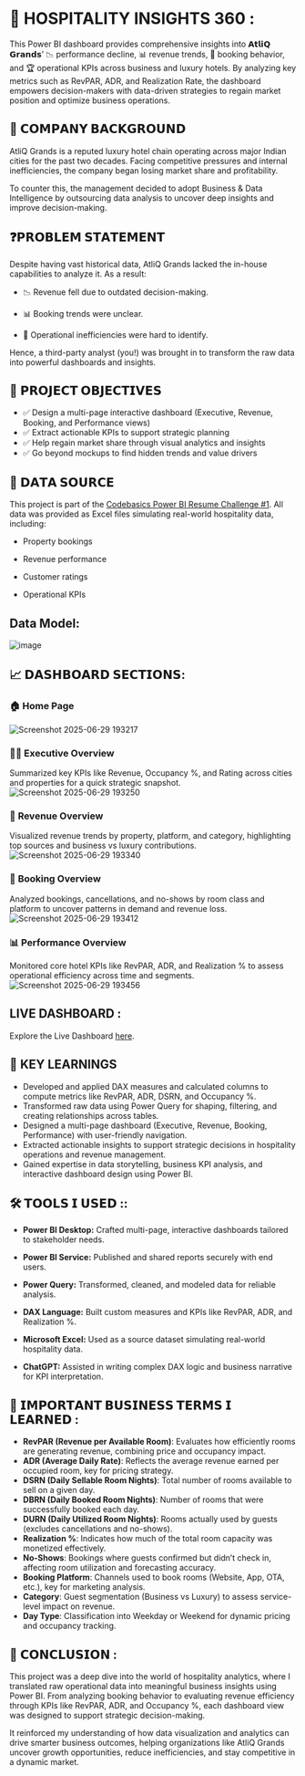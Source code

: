  # 🏨 HOSPITALITY INSIGHTS 360 :
This Power BI dashboard provides comprehensive insights into 𝗔𝘁𝗹𝗶𝗤 𝗚𝗿𝗮𝗻𝗱𝘀’ 📉 performance decline, 📊 revenue trends, 🎯 booking behavior, and 🏆 operational KPIs across business and luxury hotels. By analyzing key metrics such as RevPAR, ADR, and Realization Rate, the dashboard empowers decision-makers with data-driven strategies to regain market position and optimize business operations.

## 🏢 𝗖𝗢𝗠𝗣𝗔𝗡𝗬 𝗕𝗔𝗖𝗞𝗚𝗥𝗢𝗨𝗡𝗗
AtliQ Grands is a reputed luxury hotel chain operating across major Indian cities for the past two decades. Facing competitive pressures and internal inefficiencies, the company began losing market share and profitability.

To counter this, the management decided to adopt Business & Data Intelligence by outsourcing data analysis to uncover deep insights and improve decision-making.
## ❓𝗣𝗥𝗢𝗕𝗟𝗘𝗠 𝗦𝗧𝗔𝗧𝗘𝗠𝗘𝗡𝗧
Despite having vast historical data, AtliQ Grands lacked the in-house capabilities to analyze it. As a result:

- 📉 Revenue fell due to outdated decision-making.

- 📊 Booking trends were unclear.

- 📌 Operational inefficiencies were hard to identify.

Hence, a third-party analyst (you!) was brought in to transform the raw data into powerful dashboards and insights.

## 🎯 𝗣𝗥𝗢𝗝𝗘𝗖𝗧 𝗢𝗕𝗝𝗘𝗖𝗧𝗜𝗩𝗘𝗦

- ✅ Design a multi-page interactive dashboard (Executive, Revenue, Booking, and Performance views)
- ✅ Extract actionable KPIs to support strategic planning
- ✅ Help regain market share through visual analytics and insights
- ✅ Go beyond mockups to find hidden trends and value drivers

## 📂 𝗗𝗔𝗧𝗔 𝗦𝗢𝗨𝗥𝗖𝗘
This project is part of the [Codebasics Power BI Resume Challenge #1](https://codebasics.io/challenge/codebasics-resume-project-challenge). All data was provided as Excel files simulating real-world hospitality data, including:

- Property bookings

- Revenue performance

- Customer ratings

- Operational KPIs

## Data Model:
![image](https://github.com/user-attachments/assets/899bad67-ac10-4f6c-821c-2de0b20894e7)

## 📈 𝗗𝗔𝗦𝗛𝗕𝗢𝗔𝗥𝗗 𝗦𝗘𝗖𝗧𝗜𝗢𝗡𝗦:

### 🏠 **Home Page** 
![Screenshot 2025-06-29 193217](https://github.com/user-attachments/assets/5c4afba3-0945-45ec-9d1d-0aa96262c967)

### 🧑‍💼 **Executive Overview**
Summarized key KPIs like Revenue, Occupancy %, and Rating across cities and properties for a quick strategic snapshot.
![Screenshot 2025-06-29 193250](https://github.com/user-attachments/assets/b5dc355a-b29b-47a2-bf24-6407fb0ac036)

### 💸 **Revenue Overview**
Visualized revenue trends by property, platform, and category, highlighting top sources and business vs luxury contributions.
![Screenshot 2025-06-29 193340](https://github.com/user-attachments/assets/17098216-a19d-4e2f-b623-b1354a2b3397)

### 📅  **Booking Overview**
Analyzed bookings, cancellations, and no-shows by room class and platform to uncover patterns in demand and revenue loss.
![Screenshot 2025-06-29 193412](https://github.com/user-attachments/assets/b485a075-1c8f-401d-b040-1b83b5ea5f7a)

### 📊 **Performance Overview**
Monitored core hotel KPIs like RevPAR, ADR, and Realization % to assess operational efficiency across time and segments.
![Screenshot 2025-06-29 193456](https://github.com/user-attachments/assets/da670fb5-cc4d-41d6-904e-84eca891da61)

## LIVE DASHBOARD :

Explore the Live Dashboard [here](http://tiny.cc/vr8o001](https://app.powerbi.com/view?r=eyJrIjoiZjNiMzgzOTctNTY3OS00YWExLThlOWYtNzBhZDBmY2FkN2U1IiwidCI6ImM2ZTU0OWIzLTVmNDUtNDAzMi1hYWU5LWQ0MjQ0ZGM1YjJjNCJ9)).

## 🧠 KEY LEARNINGS
- Developed and applied DAX measures and calculated columns to compute metrics like RevPAR, ADR, DSRN, and Occupancy %.
- Transformed raw data using Power Query for shaping, filtering, and creating relationships across tables.
- Designed a multi-page dashboard (Executive, Revenue, Booking, Performance) with user-friendly navigation.
- Extracted actionable insights to support strategic decisions in hospitality operations and revenue management.
- Gained expertise in data storytelling, business KPI analysis, and interactive dashboard design using Power BI.

## 🛠️ 𝗧𝗢𝗢𝗟𝗦 𝗜 𝗨𝗦𝗘𝗗 ::
- **Power BI Desktop:** Crafted multi-page, interactive dashboards tailored to stakeholder needs.

- **Power BI Service:** Published and shared reports securely with end users.

- **Power Query:** Transformed, cleaned, and modeled data for reliable analysis.

- **DAX Language:** Built custom measures and KPIs like RevPAR, ADR, and Realization %.

- **Microsoft Excel:** Used as a source dataset simulating real-world hospitality data.

- **ChatGPT:** Assisted in writing complex DAX logic and business narrative for KPI interpretation.

## 📘 𝗜𝗠𝗣𝗢𝗥𝗧𝗔𝗡𝗧 𝗕𝗨𝗦𝗜𝗡𝗘𝗦𝗦 𝗧𝗘𝗥𝗠𝗦 𝗜 𝗟𝗘𝗔𝗥𝗡𝗘𝗗 :
-  **RevPAR (Revenue per Available Room)**:  Evaluates how efficiently rooms are generating revenue, combining price and occupancy impact.
-  **ADR (Average Daily Rate)**: Reflects the average revenue earned per occupied room, key for pricing strategy.
-  **DSRN (Daily Sellable Room Nights)**: Total number of rooms available to sell on a given day.
-  **DBRN (Daily Booked Room Nights)**: Number of rooms that were successfully booked each day.
-  **DURN (Daily Utilized Room Nights)**: Rooms actually used by guests (excludes cancellations and no-shows).
-  **Realization %**: Indicates how much of the total room capacity was monetized effectively.
-  **No-Shows**: Bookings where guests confirmed but didn’t check in, affecting room utilization and forecasting accuracy.
-  **Booking Platform**: Channels used to book rooms (Website, App, OTA, etc.), key for marketing analysis.
-  **Category**: Guest segmentation (Business vs Luxury) to assess service-level impact on revenue.
-  **Day Type**: Classification into Weekday or Weekend for dynamic pricing and occupancy tracking.

## 📌 𝗖𝗢𝗡𝗖𝗟𝗨𝗦𝗜𝗢𝗡 :
This project was a deep dive into the world of hospitality analytics, where I translated raw operational data into meaningful business insights using Power BI. From analyzing booking behavior to evaluating revenue efficiency through KPIs like RevPAR, ADR, and Occupancy %, each dashboard view was designed to support strategic decision-making.

It reinforced my understanding of how data visualization and analytics can drive smarter business outcomes, helping organizations like AtliQ Grands uncover growth opportunities, reduce inefficiencies, and stay competitive in a dynamic market.

